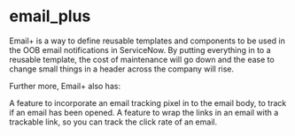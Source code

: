 # email_plus
Email+ is a way to define reusable templates and components to be used in the OOB email notifications in ServiceNow. By putting everything in to a reusable template, the cost of maintenance will go down and the ease to change small things in a header across the company will rise.

Further more, Email+ also has:

A feature to incorporate an email tracking pixel in to the email body, to track if an email has been opened.
A feature to wrap the links in an email with a trackable link, so you can track the click rate of an email.
